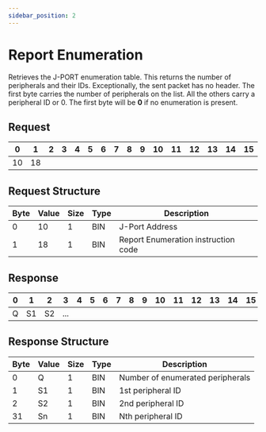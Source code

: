 ```yaml
---
sidebar_position: 2
---
```


# Report Enumeration

Retrieves the J-PORT enumeration table. This returns the number of peripherals and their IDs.
Exceptionally, the sent packet has no header. The first byte carries the number of peripherals on the
list. All the others carry a peripheral ID or 0. The first byte will be **0** if no enumeration is present.

## Request

| 0  | 1  | 2  | 3  | 4  | 5  | 6  | 7  | 8  | 9  | 10 | 11 | 12 | 13 | 14 | 15 | 16 | 17 | 18 | 19 | 20 | 21 | 22 | 23 | 24 | 25 | 26 | 27 | 28 | 29 | 30 | 31 |
|----|----|----|----|----|----|----|----|----|----|----|----|----|----|----|----|----|----|----|----|----|----|----|----|----|----|----|----|----|----|----|----|
| 10 | 18 |    |  |    |    |    |    |    |    |    |    |    |    |    |    |    |    |    |    |    |    |    |    |    |    |    |    |    |    |    |  |

## Request Structure

| Byte | Value | Size | Type | Description                              |
|------|-------|------|------|------------------------------------------|
| 0    | 10   | 1    | BIN  | J-Port Address                    |
| 1    | 18    | 1    | BIN  | Report Enumeration instruction code    |

## Response

| 0  | 1  | 2  | 3  | 4  | 5  | 6  | 7  | 8  | 9  | 10 | 11 | 12 | 13 | 14 | 15 | 16 | 17 | 18 | 19 | 20 | 21 | 22 | 23 | 24 | 25 | 26 | 27 | 28 | 29 | 30 | 31 |
|----|----|----|----|----|----|----|----|----|----|----|----|----|----|----|----|----|----|----|----|----|----|----|----|----|----|----|----|----|----|----|----|
| Q | S1 |  S2  | ... |    |    |    |    |   |    |    |    |    |    |    |    |    |    |    |    |    |    |    |    |    |    |    |    |    |    |    |  |

## Response Structure

| Byte | Value | Size | Type | Description               |
|------|-------|------|------|---------------------------|
| 0    | Q     | 1    | BIN  | Number of enumerated peripherals |
| 1    | S1    | 1    | BIN  | 1st peripheral ID         |
| 2    | S2    | 1    | BIN  | 2nd peripheral ID         |
| 31   | Sn    | 1    | BIN  | Nth peripheral ID         |